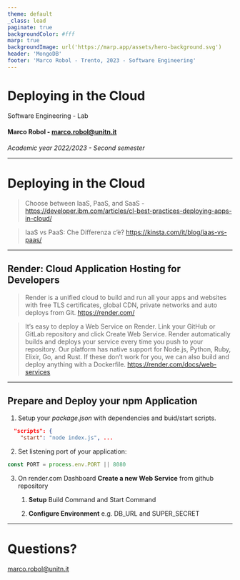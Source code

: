 ```yaml
---
theme: default
_class: lead
paginate: true
backgroundColor: #fff
marp: true
backgroundImage: url('https://marp.app/assets/hero-background.svg')
header: 'MongoDB'
footer: 'Marco Robol - Trento, 2023 - Software Engineering'
---
```


# **Deploying in the Cloud**

Software Engineering - Lab

#### Marco Robol - marco.robol@unitn.it

*Academic year 2022/2023 - Second semester*

---

# Deploying in the Cloud

> Choose between IaaS, PaaS, and SaaS - https://developer.ibm.com/articles/cl-best-practices-deploying-apps-in-cloud/

> IaaS vs PaaS: Che Differenza c’è? https://kinsta.com/it/blog/iaas-vs-paas/

---

## Render: Cloud Application Hosting for Developers

> Render is a unified cloud to build and run all your apps and websites with free TLS certificates, global CDN, private networks and auto deploys from Git. https://render.com/

> It’s easy to deploy a Web Service on Render. Link your GitHub or GitLab repository and click Create Web Service. Render automatically builds and deploys your service every time you push to your repository. Our platform has native support for Node.js, Python, Ruby, Elixir, Go, and Rust. If these don’t work for you, we can also build and deploy anything with a Dockerfile. https://render.com/docs/web-services

---

## Prepare and Deploy your npm Application 

1. Setup your *package.json* with dependencies and buid/start scripts.

```json
  "scripts": {
    "start": "node index.js", ...
```

2. Set listening port of your application:

```javascript
const PORT = process.env.PORT || 8080
```

3. On render.com Dashboard **Create a new Web Service** from github repository

    1. **Setup** Build Command and Start Command

    1. **Configure Environment** e.g. DB_URL and SUPER_SECRET

---

# Questions?

marco.robol@unitn.it